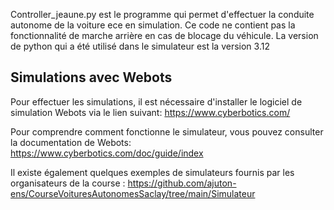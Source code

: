 Controller_jeaune.py est le programme qui permet d'effectuer la conduite autonome de la voiture ece en simulation. Ce code ne contient pas la fonctionnalité de marche arrière en cas de blocage du véhicule.
La version de python qui a été utilisé dans le simulateur est la version 3.12

## Simulations avec Webots
Pour effectuer les simulations, il est nécessaire d'installer le logiciel de simulation Webots via le lien suivant: https://www.cyberbotics.com/

Pour comprendre comment fonctionne le simulateur, vous pouvez consulter la documentation de Webots: https://www.cyberbotics.com/doc/guide/index

Il existe également quelques exemples de simulateurs fournis par les organisateurs de la course : https://github.com/ajuton-ens/CourseVoituresAutonomesSaclay/tree/main/Simulateur
